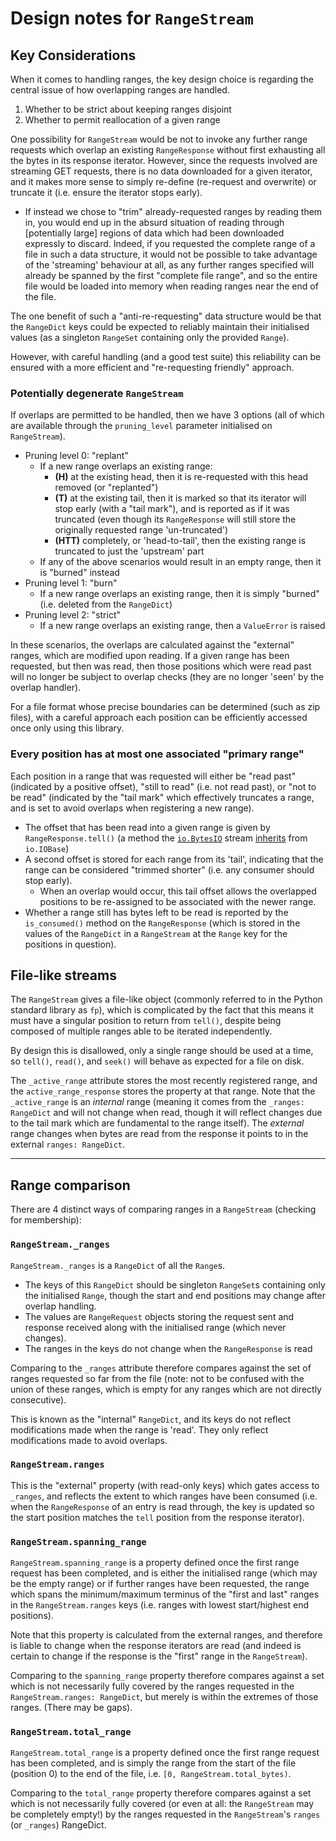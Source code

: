 # Design notes for `RangeStream`

## Key Considerations

When it comes to handling ranges, the key design choice is regarding the central issue of how
overlapping ranges are handled.

1. Whether to be strict about keeping ranges disjoint
2. Whether to permit reallocation of a given range

One possibility for `RangeStream` would be not to invoke any further range requests which overlap
an existing `RangeResponse` without first exhausting all the bytes in its response iterator.
However, since the requests involved are streaming GET requests, there is no data downloaded
for a given iterator, and it makes more sense to simply re-define (re-request and overwrite)
or truncate it (i.e. ensure the iterator stops early).

- If instead we chose to "trim" already-requested ranges by reading them in, you would end up
  in the absurd situation of reading through [potentially large] regions of data which had been
  downloaded expressly to discard. Indeed, if you requested the complete range of a file in such
  a data structure, it would not be possible to take advantage of the 'streaming' behaviour at all,
  as any further ranges specified will already be spanned by the first "complete file range", and
  so the entire file would be loaded into memory when reading ranges near the end of the file.

The one benefit of such a "anti-re-requesting" data structure would be that the `RangeDict` keys
could be expected to reliably maintain their initialised values (as a singleton `RangeSet`
containing only the provided `Range`).

However, with careful handling (and a good test suite) this reliability can be ensured with a
more efficient and "re-requesting friendly" approach.

### Potentially degenerate `RangeStream`

If overlaps are permitted to be handled, then we have 3 options (all of which are available
through the `pruning_level` parameter initialised on `RangeStream`).

- Pruning level 0: "replant"
  - If a new range overlaps an existing range:
    - **(H)** at the existing head, then it is re-requested with this head removed (or "replanted")
    - **(T)** at the existing tail, then it is marked so that its iterator will stop early (with a
      "tail mark"), and is reported as if it was truncated (even though its `RangeResponse` will
      still store the originally requested range 'un-truncated')
    - **(HTT)** completely, or 'head-to-tail', then the existing range is truncated to just the
      'upstream' part
  - If any of the above scenarios would result in an empty range, then it is "burned" instead
- Pruning level 1: "burn"
  - If a new range overlaps an existing range, then it is simply "burned" (i.e. deleted from the
    `RangeDict`)
- Pruning level 2: "strict"
  - If a new range overlaps an existing range, then a `ValueError` is raised

In these scenarios, the overlaps are calculated against the "external" ranges, which are
modified upon reading. If a given range has been requested, but then was read, then those
positions which were read past will no longer be subject to overlap checks (they are no
longer 'seen' by the overlap handler).

For a file format whose precise boundaries can be determined (such as zip files), with a
careful approach each position can be efficiently accessed once only using this library.

### Every position has at most one associated "primary range"

Each position in a range that was requested will either be "read past" (indicated by a positive
offset), "still to read" (i.e. not read past), or "not to be read" (indicated by the
"tail mark" which effectively truncates a range, and is set to avoid overlaps when
registering a new range).

- The offset that has been read into a given range is given by
  `RangeResponse.tell()` (a method the
  [`io.BytesIO`](https://docs.python.org/3.8/library/io.html#io.BytesIO) stream
  [inherits](https://docs.python.org/3.8/library/io.html#io.IOBase.tell) from `io.IOBase`)
- A second offset is stored for each range from its 'tail', indicating that the
  range can be considered "trimmed shorter" (i.e. any consumer should stop early).
  - When an overlap would occur, this tail offset allows the overlapped positions to
    be re-assigned to be associated with the newer range.
- Whether a range still has bytes left to be read is reported by the `is_consumed()` method
  on the `RangeResponse` (which is stored in the values of the `RangeDict` in a `RangeStream`
  at the `Range` key for the positions in question).

## File-like streams

The `RangeStream` gives a file-like object (commonly referred to in the Python standard library
as `fp`), which is complicated by the fact that this means it must have a singular position to
return from `tell()`, despite being composed of multiple ranges able to be iterated independently.

By design this is disallowed, only a single range should be used at a time, so `tell()`, `read()`,
and `seek()` will behave as expected for a file on disk.

The `_active_range` attribute stores the most recently registered range, and the
`active_range_response` stores the property at that range. Note that the `_active_range` is
an _internal_ range (meaning it comes from the `_ranges: RangeDict` and will not change when
read, though it will reflect changes due to the tail mark which are fundamental to the
range itself). The _external_ range changes when bytes are read from the response it
points to in the external `ranges: RangeDict`.

---

## Range comparison

There are 4 distinct ways of comparing ranges in a `RangeStream` (checking for membership):

### `RangeStream._ranges`

`RangeStream._ranges` is a `RangeDict` of all the `Range`s.

- The keys of this `RangeDict` should be singleton `RangeSet`s containing only the initialised
  `Range`, though the start and end positions may change after overlap handling.
- The values are `RangeRequest` objects storing the request sent and response received along
  with the initialised range (which never changes).
- The ranges in the keys do not change when the `RangeResponse` is read

Comparing to the `_ranges` attribute therefore compares against the set of ranges requested
so far from the file (note: not to be confused with the union of these ranges, which is empty
for any ranges which are not directly consecutive).

This is known as the "internal" `RangeDict`, and its keys do not reflect modifications made when the
range is 'read'. They only reflect modifications made to avoid overlaps.

### `RangeStream.ranges`

This is the "external" property (with read-only keys) which gates access to `_ranges`, and
reflects the extent to which ranges have been consumed (i.e. when the `RangeResponse` of
an entry is read through, the key is updated so the start position matches the `tell` position
from the response iterator).

### `RangeStream.spanning_range`

`RangeStream.spanning_range` is a property defined once the first range request has been
completed, and is either the initialised range (which may be the empty range) or if
further ranges have been requested, the range which spans the minimum/maximum terminus of
the "first and last" ranges in the `RangeStream.ranges` keys (i.e. ranges with lowest
start/highest end positions).

Note that this property is calculated from the external ranges, and therefore is liable to
change when the response iterators are read (and indeed is certain to change if the response
is the "first" range in the `RangeStream`).

Comparing to the `spanning_range` property therefore compares against a set which is not
necessarily fully covered by the ranges requested in the `RangeStream.ranges: RangeDict`,
but merely is within the extremes of those ranges. (There may be gaps).

### `RangeStream.total_range`

`RangeStream.total_range` is a property defined once the first range request has been
completed, and is simply the range from the start of the file (position 0) to the
end of the file, i.e. `[0, RangeStream.total_bytes)`.

Comparing to the `total_range` property therefore compares against a set which is not
necessarily fully covered (or even at all: the `RangeStream` may be completely empty!)
by the ranges requested in the `RangeStream`'s `ranges` (or `_ranges`) RangeDict.
